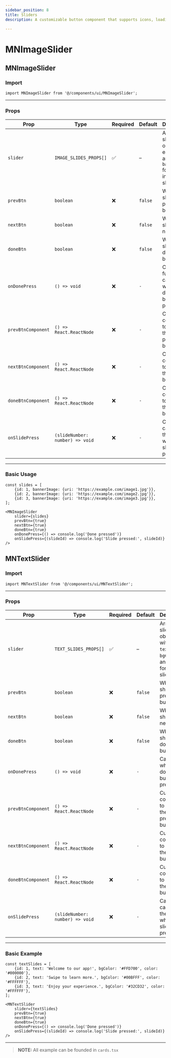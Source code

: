 ```yaml
---
sidebar_position: 8
title: Sliders
description: A customizable button component that supports icons, loading states, full-width layout, and both left/right icon alignment.

---
```


# MNImageSlider

## MNImageSlider

### Import

```tsx
import MNImageSlider from '@/components/ui/MNImageSlider';
```

---

### Props

| Prop               | Type                            | Required | Default     | Description                                                                            |
|--------------------|---------------------------------|----------|-------------|----------------------------------------------------------------------------------------|
| `slider`           | `IMAGE_SLIDES_PROPS[]`          | ✅        | –           | Array of slide objects, each with an `id` and `bannerImage` for display in the slider. |
| `prevBtn`          | `boolean`                       | ❌        | `false`     | Whether to show the previous button.                                                   |
| `nextBtn`          | `boolean`                       | ❌        | `false`     | Whether to show the next button.                                                       |
| `doneBtn`          | `boolean`                       | ❌        | `false`     | Whether to show the done button.                                                       |
| `onDonePress`      | `() => void`                    | ❌        | `-` | Callback function called when the done button is pressed.                              |
| `prevBtnComponent` | `() => React.ReactNode`         | ❌        | `-` | Custom component to render as the previous button.                                     |
| `nextBtnComponent` | `() => React.ReactNode`         | ❌        | `-` | Custom component to render as the next button.                                         |
| `doneBtnComponent` | `() => React.ReactNode`         | ❌        | `-` | Custom component to render as the done button.                                         |
| `onSlidePress`     | `(slideNumber: number) => void` | ❌        | `-` | Callback called with the slide id when a slide is pressed.                             |

---

### Basic Usage

```tsx
const slides = [
    {id: 1, bannerImage: {uri: 'https://example.com/image1.jpg'}},
    {id: 2, bannerImage: {uri: 'https://example.com/image2.jpg'}},
    {id: 3, bannerImage: {uri: 'https://example.com/image3.jpg'}},
];

<MNImageSlider
    slider={slides}
    prevBtn={true}
    nextBtn={true}
    doneBtn={true}
    onDonePress={() => console.log('Done pressed')}
    onSlidePress={(slideId) => console.log('Slide pressed:', slideId)}
/>
```

## MNTextSlider

### Import

```tsx
import MNTextSlider from '@/components/ui/MNTextSlider';
```

---

### Props

| Prop               | Type                            | Required | Default     | Description                                                                      |
|--------------------|---------------------------------|----------|-------------|----------------------------------------------------------------------------------|
| `slider`           | `TEXT_SLIDES_PROPS[]`           | ✅        | –           | Array of slide objects with `id`, `text`, `bgColor`, and `color` for each slide. |
| `prevBtn`          | `boolean`                       | ❌        | `false`     | Whether to show the previous button.                                             |
| `nextBtn`          | `boolean`                       | ❌        | `false`     | Whether to show the next button.                                                 |
| `doneBtn`          | `boolean`                       | ❌        | `false`     | Whether to show the done button.                                                 |
| `onDonePress`      | `() => void`                    | ❌        | `-` | Callback when the done button is pressed.                                        |
| `prevBtnComponent` | `() => React.ReactNode`         | ❌        | `-` | Custom component to render as the previous button.                               |
| `nextBtnComponent` | `() => React.ReactNode`         | ❌        | `-` | Custom component to render as the next button.                                   |
| `doneBtnComponent` | `() => React.ReactNode`         | ❌        | `-` | Custom component to render as the done button.                                   |
| `onSlidePress`     | `(slideNumber: number) => void` | ❌        | `-` | Callback called with the slide id when a slide is pressed.                       |

---

### Basic Example

```tsx
const textSlides = [
    {id: 1, text: 'Welcome to our app!', bgColor: '#FFD700', color: '#000000'},
    {id: 2, text: 'Swipe to learn more.', bgColor: '#00BFFF', color: '#FFFFFF'},
    {id: 3, text: 'Enjoy your experience.', bgColor: '#32CD32', color: '#FFFFFF'},
];

<MNTextSlider
    slider={textSlides}
    prevBtn={true}
    nextBtn={true}
    doneBtn={true}
    onDonePress={() => console.log('Done pressed')}
    onSlidePress={(slideId) => console.log('Slide pressed:', slideId)}
/>

```

---

> **NOTE:**
> All example can be founded in `cards.tsx`